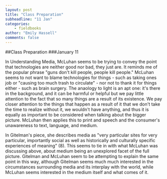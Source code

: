 ```yaml
---
layout: post
title: "Class Preparation"
subheadline: "11 Jan"
categories:
    - fieldbooks
author: "Emily Hassell"
comments: false
---
```


##Class Preparation
###January 11

In Understanding Media, McLuhan seems to be trying to convey the point that technologies are neither good nor bad, they just are. It reminds me of the popular phrase "guns don't kill people, people kill people." McLuhan seems to not want to blame technologies for things - such as taking ones job or "causing too much trash to circulate" - nor not to thank it for things either - such as brain surgery. The anaology to light is an apt one: it's there in the background, and it can be harmful or helpful but we pay little attention to the fact that so many things are a result of its existence.  We pay closer attention to the things that happen as a result of it that we don't take the time to realize without it, we wouldn't have anything, and thus it is equally as important to be considered when talking about the bigger picture. McLuhan then applies this to print and speech and the consumer's unawareness to text, language, and medium.

In Gitelman's piece, she describes media as "very particular sites for very particular, importantly social as well as historically and culturally specific experiences of meaning" (8). This seems to tie in with what McLuhan was discussing above, about medium being an unexplored facet of the full picture. Gitelman and McLuhan seem to be attempting to explain the same point in this way, although Gitelman seems much much interested in the circumstances surrounding media and its interplay with the world, while McLuhan seems interested in the medium itself and what comes of it.
